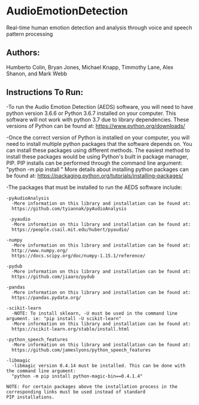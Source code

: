 # AudioEmotionDetection
Real-time human emotion detection and analysis through voice and speech pattern processing
## Authors: 
Humberto Colin, Bryan Jones, Michael Knapp, Timmothy Lane, Alex Shanon, and Mark Webb

## Instructions To Run:
-To run the Audio Emotion Detection (AEDS) software, you will need to have python version 3.6.6 or Python 3.6.7 installed on your
 computer. This software will not work with python 3.7 due to library dependencies. These versions of Python can be found at:
 https://www.python.org/downloads/
 
 -Once the correct version of Python is installed on your computer, you will need to install multiple python packages that the
  software depends on. You can install these packages using different methods. The easiest method to install these packages
  would be using Python's built in package manager, PIP. PIP installs can be performed through the command line argument:
  "python -m pip install <package name>"
  More details about installing python packages can be found at:
  https://packaging.python.org/tutorials/installing-packages/
  
  -The packages that must be installed to run the AEDS software include:
    
    -pyAudioAnalysis
      -More information on this library and installation can be found at:
      https://github.com/tyiannak/pyAudioAnalysis
      
     -pyaudio
      -More information on this library and installation can be found at:
      https://people.csail.mit.edu/hubert/pyaudio/
    
    -numpy
      -More information on this library and installation can be found at:
      http://www.numpy.org/
      https://docs.scipy.org/doc/numpy-1.15.1/reference/
    
    -pydub
      -More information on this library and installation can be found at:
      https://github.com/jiaaro/pydub
   
    -pandas
      -More information on this library and installation can be found at:
      https://pandas.pydata.org/
   
    -scikit-learn
      -NOTE: To install sklearn, -U must be used in the command line argument. ie: "pip install -U scikit-learn"
      -More information on this library and installation can be found at:
      https://scikit-learn.org/stable/install.html
   
    -python_speech_features
      -More information on this library and installation can be found at:
      https://github.com/jameslyons/python_speech_features
   
    -libmagic
      -libmagic version 0.4.14 must be installed. This can be done with the command line argument:
      "python -m pip install python-magic-bin==0.4.1.4"
      
    NOTE: For certain packages above the installation process in the corresponding links must be used instead of standard
    PIP installations.
